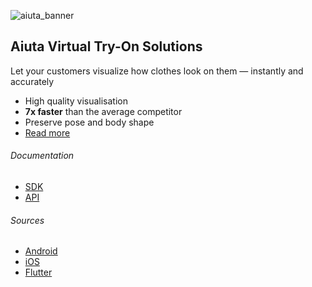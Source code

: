 ![aiuta_banner](https://sdk.aiuta.com/media/about.png)

## Aiuta Virtual Try-On Solutions

Let your customers visualize how clothes look on them — instantly and accurately

- High quality visualisation
- __7x faster__ than the average competitor
- Preserve pose and body shape
- [Read more](https://aiuta.com)
  
###### Documentation
- [SDK](https://sdk.aiuta.com)
- [API](https://developer.aiuta.com/products/digital-try-on/Documentation)

###### Sources
- [Android](https://github.com/aiuta-com/android-sdk)
- [iOS](https://github.com/aiuta-com/aiuta-ios-sdk)
- [Flutter](https://github.com/aiuta-com/flutter-sdk)
